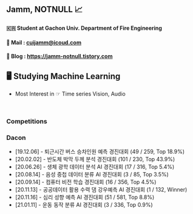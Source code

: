 ## Jamm, NOTNULL 📈

#### 🇰🇷 Student at Gachon Univ. Department of Fire Engineering  
#### 📨 Mail : cuijamm@icoud.com
#### 📝 Blog : https://jamm-notnull.tistory.com

## 🖥 Studying Machine Learning
- Most Interest in ☞ Time series Vision, Audio
<br>


### Competitions
### Dacon
- [19.12.06] - 퇴근시간 버스 승차인원 예측 경진대회 (49 / 259, Top 18.9%)
- [20.02.02] - 반도체 박막 두께 분석 경진대회 (101 / 230, Top 43.9%)
- [20.06.26] - 생체 광학 데이터 분석 AI 경진대회 (17 / 316, Top 5.4%)
- [20.08.14] - 음성 중첩 데이터 분류 AI 경진대회 (3 / 85, Top 3.5%)
- [20.09.14] - 컴퓨터 비전 학습 경진대회 (16 / 356, Top 4.5%)
- [20.11.13] - 공공데이터 활용 수력 댐 강우예측 AI 경진대회 (1 / 132, Winner)
- [20.11.16] - 심리 성향 예측 AI 경진대회 (51 / 581, Top 8.8%)
- [21.01.11] - 운동 동작 분류 AI 경진대회 (3 / 336, Top 0.9%)





<!--
**cuijamm/cuijamm** is a ✨ _special_ ✨ repository because its `README.md` (this file) appears on your GitHub profile.

Here are some ideas to get you started:

- 🔭 I’m currently working on ...
- 🌱 I’m currently learning ...
- 👯 I’m looking to collaborate on ...
- 🤔 I’m looking for help with ...
- 💬 Ask me about ...
- 📫 How to reach me: ...
- 😄 Pronouns: ...
- ⚡ Fun fact: ...
-->
